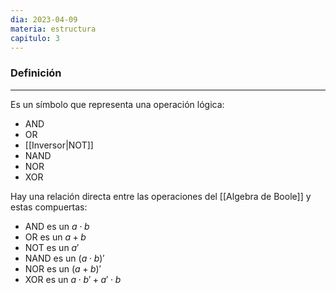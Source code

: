 ```yaml
---
dia: 2023-04-09
materia: estructura
capitulo: 3
---
```

### Definición
---
Es un símbolo que representa una operación lógica:
* AND
* OR
* [[Inversor|NOT]]
* NAND
* NOR
* XOR

Hay una relación directa entre las operaciones del [[Algebra de Boole]] y estas compuertas:
* AND es un $a \cdot b$
* OR es un $a + b$
* NOT es un $a'$
* NAND es un $(a \cdot b)'$
* NOR es un $(a + b)'$
* XOR es un $a \cdot b' + a' \cdot b$
